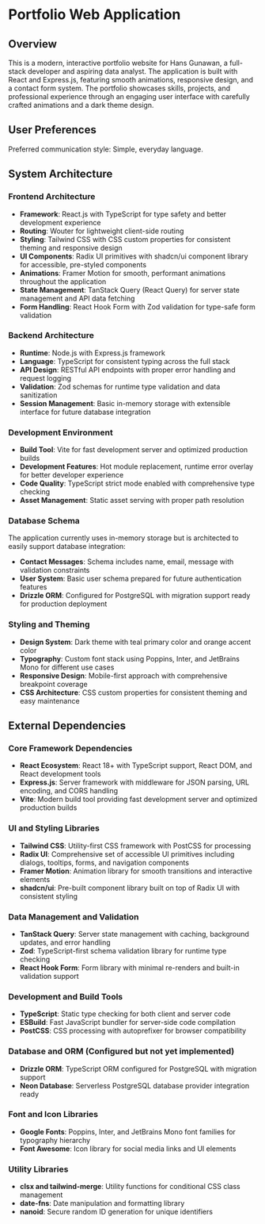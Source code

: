 # Portfolio Web Application

## Overview

This is a modern, interactive portfolio website for Hans Gunawan, a full-stack developer and aspiring data analyst. The application is built with React and Express.js, featuring smooth animations, responsive design, and a contact form system. The portfolio showcases skills, projects, and professional experience through an engaging user interface with carefully crafted animations and a dark theme design.

## User Preferences

Preferred communication style: Simple, everyday language.

## System Architecture

### Frontend Architecture
- **Framework**: React.js with TypeScript for type safety and better development experience
- **Routing**: Wouter for lightweight client-side routing
- **Styling**: Tailwind CSS with CSS custom properties for consistent theming and responsive design
- **UI Components**: Radix UI primitives with shadcn/ui component library for accessible, pre-styled components
- **Animations**: Framer Motion for smooth, performant animations throughout the application
- **State Management**: TanStack Query (React Query) for server state management and API data fetching
- **Form Handling**: React Hook Form with Zod validation for type-safe form validation

### Backend Architecture
- **Runtime**: Node.js with Express.js framework
- **Language**: TypeScript for consistent typing across the full stack
- **API Design**: RESTful API endpoints with proper error handling and request logging
- **Validation**: Zod schemas for runtime type validation and data sanitization
- **Session Management**: Basic in-memory storage with extensible interface for future database integration

### Development Environment
- **Build Tool**: Vite for fast development server and optimized production builds
- **Development Features**: Hot module replacement, runtime error overlay for better developer experience
- **Code Quality**: TypeScript strict mode enabled with comprehensive type checking
- **Asset Management**: Static asset serving with proper path resolution

### Database Schema
The application currently uses in-memory storage but is architected to easily support database integration:
- **Contact Messages**: Schema includes name, email, message with validation constraints
- **User System**: Basic user schema prepared for future authentication features
- **Drizzle ORM**: Configured for PostgreSQL with migration support ready for production deployment

### Styling and Theming
- **Design System**: Dark theme with teal primary color and orange accent color
- **Typography**: Custom font stack using Poppins, Inter, and JetBrains Mono for different use cases
- **Responsive Design**: Mobile-first approach with comprehensive breakpoint coverage
- **CSS Architecture**: CSS custom properties for consistent theming and easy maintenance

## External Dependencies

### Core Framework Dependencies
- **React Ecosystem**: React 18+ with TypeScript support, React DOM, and React development tools
- **Express.js**: Server framework with middleware for JSON parsing, URL encoding, and CORS handling
- **Vite**: Modern build tool providing fast development server and optimized production builds

### UI and Styling Libraries
- **Tailwind CSS**: Utility-first CSS framework with PostCSS for processing
- **Radix UI**: Comprehensive set of accessible UI primitives including dialogs, tooltips, forms, and navigation components
- **Framer Motion**: Animation library for smooth transitions and interactive elements
- **shadcn/ui**: Pre-built component library built on top of Radix UI with consistent styling

### Data Management and Validation
- **TanStack Query**: Server state management with caching, background updates, and error handling
- **Zod**: TypeScript-first schema validation library for runtime type checking
- **React Hook Form**: Form library with minimal re-renders and built-in validation support

### Development and Build Tools
- **TypeScript**: Static type checking for both client and server code
- **ESBuild**: Fast JavaScript bundler for server-side code compilation
- **PostCSS**: CSS processing with autoprefixer for browser compatibility

### Database and ORM (Configured but not yet implemented)
- **Drizzle ORM**: TypeScript ORM configured for PostgreSQL with migration support
- **Neon Database**: Serverless PostgreSQL database provider integration ready

### Font and Icon Libraries
- **Google Fonts**: Poppins, Inter, and JetBrains Mono font families for typography hierarchy
- **Font Awesome**: Icon library for social media links and UI elements

### Utility Libraries
- **clsx and tailwind-merge**: Utility functions for conditional CSS class management
- **date-fns**: Date manipulation and formatting library
- **nanoid**: Secure random ID generation for unique identifiers